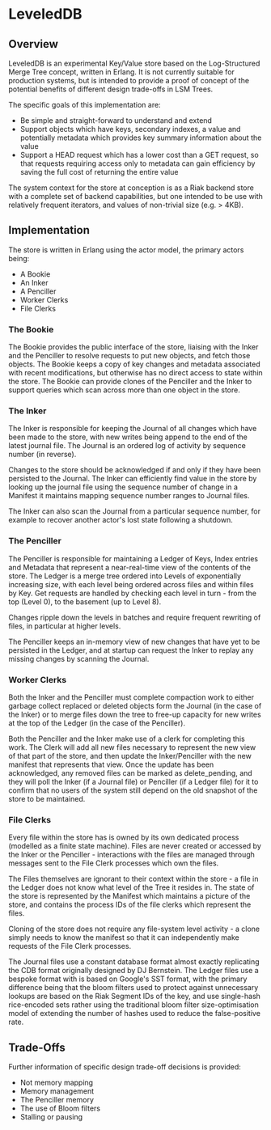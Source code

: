# LeveledDB

## Overview

LeveledDB is an experimental Key/Value store based on the Log-Structured Merge Tree concept, written in Erlang. It is not currently suitable for production systems, but is intended to provide a proof of concept of the potential benefits of different design trade-offs in LSM Trees.

The specific goals of this implementation are:

- Be simple and straight-forward to understand and extend
- Support objects which have keys, secondary indexes, a value and potentially metadata which provides key summary information about the value
- Support a HEAD request which has a lower cost than a GET request, so that requests requiring access only to metadata can gain efficiency by saving the full cost of returning the entire value

The system context for the store at conception is as a Riak backend store with a complete set of backend capabilities, but one intended to be use with relatively frequent iterators, and values of non-trivial size (e.g. > 4KB).

## Implementation 

The store is written in Erlang using the actor model, the primary actors being:

- A Bookie
- An Inker
- A Penciller
- Worker Clerks
- File Clerks

### The Bookie

The Bookie provides the public interface of the store, liaising with the Inker and the Penciller to resolve requests to put new objects, and fetch those objects.  The Bookie keeps a copy of key changes and metadata associated with recent modifications, but otherwise has no direct access to state within the store.  The Bookie can provide clones of the Penciller and the Inker to support queries which scan across more than one object in the store.

### The Inker

The Inker is responsible for keeping the Journal of all changes which have been made to the store, with new writes being append to the end of the latest journal file.  The Journal is an ordered log of activity by sequence number (in reverse).  

Changes to the store should be acknowledged if and only if they have been persisted to the Journal.  The Inker can efficiently find value in the store by looking up the journal file using the sequence number of change in a Manifest it maintains mapping sequence number ranges to Journal files.

The Inker can also scan the Journal from a particular sequence number, for example to recover another actor's lost state following a shutdown.

### The Penciller

The Penciller is responsible for maintaining a Ledger of Keys, Index entries and Metadata that represent a near-real-time view of the contents of the store.  The Ledger is a merge tree ordered into Levels of exponentially increasing size, with each level being ordered across files and within files by Key.  Get requests are handled by checking each level in turn - from the top (Level 0), to the basement (up to Level 8).

Changes ripple down the levels in batches and require frequent rewriting of files, in particular at higher levels.

The Penciller keeps an in-memory view of new changes that have yet to be persisted in the Ledger, and at startup can request the Inker to replay any missing changes by scanning the Journal.

### Worker Clerks

Both the Inker and the Penciller must complete compaction work to either garbage collect replaced or deleted objects form the Journal (in the case of the Inker) or to merge files down the tree to free-up capacity for new writes at the top of the Ledger (in the case of the Penciller).  

Both the Penciller and the Inker make use of a clerk for completing this work.  The Clerk will add all new files necessary to represent the new view of that part of the store, and then update the Inker/Penciller with the new manifest that represents that view.  Once the update has been acknowledged, any removed files can be marked as delete_pending, and they will poll the Inker (if a Journal file) or Penciller (if a Ledger file) for it to confirm that no users of the system still depend on the old snapshot of the store to be maintained.

### File Clerks

Every file within the store has is owned by its own dedicated process (modelled as a finite state machine).  Files are never created or accessed by the Inker or the Penciller - interactions with the files are managed through messages sent to the File Clerk processes which own the files.

The Files themselves are ignorant to their context within the store - a file in the Ledger does not know what level of the Tree it resides in.  The state of the store is represented by the Manifest which maintains a picture of the store, and contains the process IDs of the file clerks which represent the files.

Cloning of the store does not require any file-system level activity - a clone simply needs to know the manifest so that it can independently make requests of the File Clerk processes.

The Journal files use a constant database format almost exactly replicating the CDB format originally designed by DJ Bernstein.  The Ledger files use a bespoke format with is based on Google's SST format, with the primary difference being that the bloom filters used to protect against unnecessary lookups are based on the Riak Segment IDs of the key, and use single-hash rice-encoded sets rather using the traditional bloom filter size-optimisation model of extending the number of hashes used to reduce the false-positive rate.

## Trade-Offs

Further information of specific design trade-off decisions is provided:

- Not memory mapping
- Memory management
- The Penciller memory
- The use of Bloom filters
- Stalling or pausing
